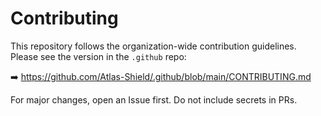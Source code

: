 # Contributing

This repository follows the organization-wide contribution guidelines.  
Please see the version in the `.github` repo:

➡️ https://github.com/Atlas-Shield/.github/blob/main/CONTRIBUTING.md

For major changes, open an Issue first. Do not include secrets in PRs.
